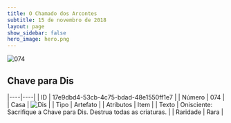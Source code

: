 ```yaml
---
title: O Chamado dos Arcontes
subtitle: 15 de novembro de 2018
layout: page
show_sidebar: false
hero_image: hero.png
---
```


![074](https://cdn.keyforgegame.com/media/card_front/pt/341_074_RP2JCG669GWQ_pt.png)

## Chave para Dis

|----|----|
| ID | 17e9dbd4-53cb-4c75-bdad-48e1550ff1e7 |
| Número | 074 |
| Casa | ![Dis](https://archonarcana.com/images/thumb/e/e8/Dis.png/22px-Dis.png "Dis") |
| Tipo | Artefato |
| Atributos | Item |
| Texto | Onisciente: Sacrifique a Chave para Dis. Destrua todas as criaturas. |
| Raridade | Rara |
